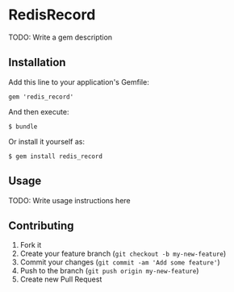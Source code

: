 # RedisRecord

TODO: Write a gem description

## Installation

Add this line to your application's Gemfile:

    gem 'redis_record'

And then execute:

    $ bundle

Or install it yourself as:

    $ gem install redis_record

## Usage

TODO: Write usage instructions here

## Contributing

1. Fork it
2. Create your feature branch (`git checkout -b my-new-feature`)
3. Commit your changes (`git commit -am 'Add some feature'`)
4. Push to the branch (`git push origin my-new-feature`)
5. Create new Pull Request
